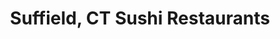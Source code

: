 ---
layout: city
title: Suffield, CT Sushi Restaurants
permalink: /connecticut/suffield/
stateAbbr: CT
stateName: Connecticut
cityName: Suffield
---